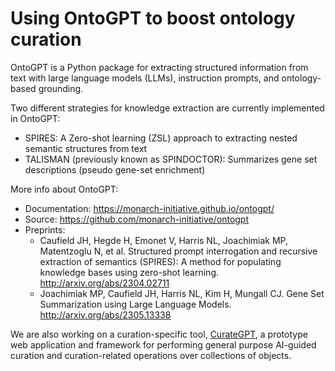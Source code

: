 # Using OntoGPT to boost ontology curation

OntoGPT is a Python package for extracting structured information from text with large language models (LLMs), instruction prompts, and ontology-based grounding.

Two different strategies for knowledge extraction are currently implemented in OntoGPT:</br>
- SPIRES: A Zero-shot learning (ZSL) approach to extracting nested semantic structures from text</br>
- TALISMAN (previously known as SPINDOCTOR): Summarizes gene set descriptions (pseudo gene-set enrichment)

More info about OntoGPT:</br>
- Documentation: <https://monarch-initiative.github.io/ontogpt/></br>
- Source: <https://github.com/monarch-initiative/ontogpt></br>
- Preprints:</br>
  - Caufield JH, Hegde H, Emonet V, Harris NL, Joachimiak MP, Matentzoglu N, et al. Structured prompt interrogation and recursive extraction of semantics (SPIRES): A method for populating knowledge bases using zero-shot learning. <http://arxiv.org/abs/2304.02711></br>
  - Joachimiak MP, Caufield JH, Harris NL, Kim H, Mungall CJ. Gene Set Summarization using Large Language Models. <http://arxiv.org/abs/2305.13338>

We are also working on a curation-specific tool, [CurateGPT](https://github.com/monarch-initiative/curate-gpt),
a prototype web application and framework for performing general purpose AI-guided curation and curation-related operations over collections of objects.
